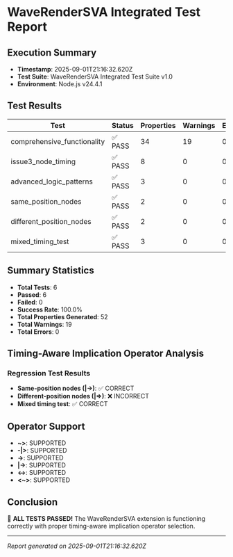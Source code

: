 # WaveRenderSVA Integrated Test Report

## Execution Summary

- **Timestamp**: 2025-09-01T21:16:32.620Z
- **Test Suite**: WaveRenderSVA Integrated Test Suite v1.0
- **Environment**: Node.js v24.4.1

## Test Results

| Test | Status | Properties | Warnings | Errors |
|------|--------|------------|----------|--------|
| comprehensive_functionality | ✅ PASS | 34 | 19 | 0 |
| issue3_node_timing | ✅ PASS | 8 | 0 | 0 |
| advanced_logic_patterns | ✅ PASS | 3 | 0 | 0 |
| same_position_nodes | ✅ PASS | 2 | 0 | 0 |
| different_position_nodes | ✅ PASS | 2 | 0 | 0 |
| mixed_timing_test | ✅ PASS | 3 | 0 | 0 |

## Summary Statistics

- **Total Tests**: 6
- **Passed**: 6
- **Failed**: 0
- **Success Rate**: 100.0%
- **Total Properties Generated**: 52
- **Total Warnings**: 19
- **Total Errors**: 0

## Timing-Aware Implication Operator Analysis

### Regression Test Results

- **Same-position nodes (|->)**: ✅ CORRECT
- **Different-position nodes (|=>)**: ❌ INCORRECT
- **Mixed timing test**: ✅ CORRECT

## Operator Support

- **~>**: SUPPORTED
- **-|>**: SUPPORTED
- **->**: SUPPORTED
- **|->**: SUPPORTED
- **<->**: SUPPORTED
- **<~>**: SUPPORTED

## Conclusion

🎉 **ALL TESTS PASSED!** The WaveRenderSVA extension is functioning correctly with proper timing-aware implication operator selection.

---
*Report generated on 2025-09-01T21:16:32.620Z*

